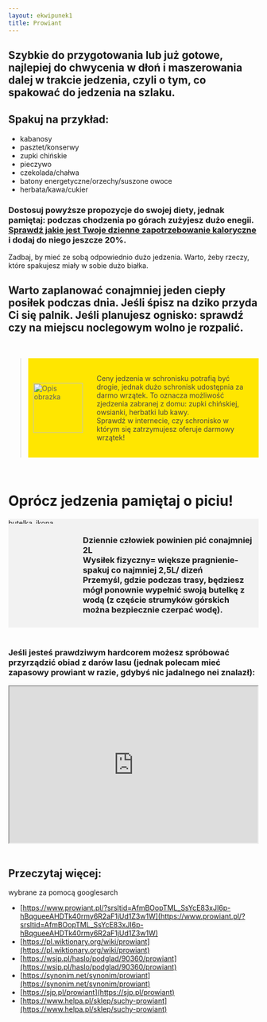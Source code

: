 ```yaml
---
layout: ekwipunek1
title: Prowiant
---
```


## Szybkie do przygotowania lub już gotowe, najlepiej do chwycenia w dłoń i maszerowania dalej w trakcie jedzenia, czyli o tym, co spakować do jedzenia na szlaku.

## Spakuj na przykład:

- kabanosy
- pasztet/konserwy
- zupki chińskie
- pieczywo
- czekolada/chałwa
- batony energetyczne/orzechy/suszone owoce
- herbata/kawa/cukier

### Dostosuj powyższe propozycje do swojej diety, jednak pamiętaj: podczas chodzenia po górach zużyjesz dużo enegii. [Sprawdź jakie jest Twoje dzienne zapotrzebowanie kaloryczne](https://musclepower.pl/Kalkulator-kalorii-cabout-pol-2448.html#:~:text=Doros%C5%82y%20cz%C5%82owiek%2C%20kt%C3%B3ry%20nie%20podejmuje,wynosi%20oko%C5%82o%201800%20%2D%202400%20kalorii.) i dodaj do niego jeszcze 20%.

Zadbaj, by mieć ze sobą odpowiednio dużo jedzenia. Warto, żeby rzeczy, które spakujesz miały w sobie dużo białka.

## Warto zaplanować conajmniej jeden ciepły posiłek podczas dnia. Jeśli śpisz na dziko przyda Ci się palnik. Jeśli planujesz ognisko: sprawdź czy na miejscu noclegowym wolno je rozpalić.

<br>

<blockquote>
    <div style="display: flex; align-items: center; background-color:rgb(255, 230, 0); padding: 10px;">
    <img src="{{ '/assets/images/bulb.png' | relative_url }}" alt="Opis obrazka" style="margin-right: 20px; width: 100px; height: auto;">
    <p style= "color: rgb(75, 70, 70); padding: 8px;">
        Ceny jedzenia w schronisku potrafią być drogie, jednak dużo schronisk udostępnia za darmo wrzątek. To oznacza możliwość zjedzenia zabranej z domu: zupki chińskiej, owsianki, herbatki lub kawy. <br> Sprawdź w internecie, czy schronisko w którym się zatrzymujesz oferuje darmowy wrzątek!
    </p>
    </div>
</blockquote>
<br>

# Oprócz jedzenia pamiętaj o piciu!

<div style="display: flex; background-color:rgb(242, 242, 242);">
<img src="{{ '/assets/images/bottle.jpg' | relative_url }}" alt="butelka_ikona" style="margin-right: 20px; width: 120px; height: 10;">
    <h3 style= "padding: 10px;">
        Dziennie człowiek powinien pić conajmniej 2L <br> Wysiłek fizyczny= większe pragnienie- spakuj co najmniej 2,5L/ dizeń <br> Przemyśl, gdzie podczas trasy, będziesz mógł ponownie wypełnić swoją butelkę z wodą (z częście strumyków górskich można bezpiecznie czerpać wodę).
    </h3>
</div>
<br>

### Jeśli jesteś prawdziwym hardcorem możesz spróbować przyrządzić obiad z darów lasu (jednak polecam mieć zapasowy prowiant w razie, gdybyś nic jadalnego nei znalazł):

<div style="display: flex; justify-content: center;">
    <iframe width="560" height="315" src="https://www.youtube.com/embed/-hHs4jgLZ_Y?si=R-0Eqblt35oIMWvH" title="YouTube video player" frameborder="5" allow="accelerometer; autoplay; clipboard-write; encrypted-media; gyroscope; picture-in-picture; web-share" referrerpolicy="strict-origin-when-cross-origin; margin-left: 100px" allowfullscreen></iframe>
</div>
<br>

## Przeczytaj więcej:

wybrane za pomocą googlesarch

- [https://www.prowiant.pl/?srsltid=AfmBOopTML_SsYcE83xJI6p-hBqgueeAHDTk40rmy6R2aF1jUd1Z3w1W](https://www.prowiant.pl/?srsltid=AfmBOopTML_SsYcE83xJI6p-hBqgueeAHDTk40rmy6R2aF1jUd1Z3w1W)
- [https://pl.wiktionary.org/wiki/prowiant](https://pl.wiktionary.org/wiki/prowiant)
- [https://wsjp.pl/haslo/podglad/90360/prowiant](https://wsjp.pl/haslo/podglad/90360/prowiant)
- [https://synonim.net/synonim/prowiant](https://synonim.net/synonim/prowiant)
- [https://sjp.pl/prowiant](https://sjp.pl/prowiant)
- [https://www.helpa.pl/sklep/suchy-prowiant](https://www.helpa.pl/sklep/suchy-prowiant)
